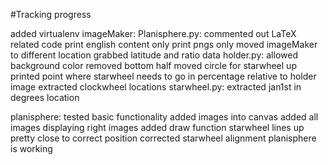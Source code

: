 #Tracking progress

added virtualenv
imageMaker:
  Planisphere.py:
    commented out LaTeX related code
    print english content only
    print pngs only
    moved imageMaker to different location
    grabbed latitude and ratio data
  holder.py:
    allowed background color
    removed bottom half
    moved circle for starwheel up
    printed point where starwheel needs to go in percentage relative to holder image
    extracted clockwheel locations
  starwheel.py:
    extracted jan1st in degrees location

planisphere:
  tested basic functionality
  added images into canvas
  added all images
  displaying right images
  added draw function
  starwheel lines up pretty close to correct position
  corrected starwheel alignment
  planisphere is working